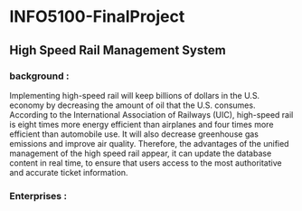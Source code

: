 # INFO5100-FinalProject

## High Speed Rail Management System


### background :

Implementing high-speed rail will keep billions of dollars in the U.S. economy by decreasing the amount of oil that the U.S. consumes.  According to the International Association of Railways (UIC), high-speed rail is eight times more energy efficient than airplanes and four times more efficient than automobile use. It will also decrease greenhouse gas emissions and improve air quality.
Therefore, the advantages of the unified management of the high speed rail appear, it can update the database content in real time, to ensure that users access to the most authoritative and accurate ticket information. 


### Enterprises :
